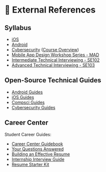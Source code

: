 # 📑 External References

## Syllabus

* [iOS](https://courses.codepath.com/snippets/ios_university/policies)
* [Android](https://courses.codepath.com/snippets/android_university/policies)
* [Cybersecurity](https://courses.codepath.com/snippets/cybersecurity_university/policies) \([Course Overview](https://courses.codepath.com/snippets/cybersecurity_university/course_overview)\)
* [Mobile App Design Workshop Series - MAD](https://courses.codepath.com/snippets/mobile_app_design/policies)
* [Intermediate Technical Interviewing - SE102](https://courses.codepath.com/snippets/intermediate_software_eng/policies)
* [Advanced Technical Interviewing - SE103](https://courses.codepath.com/snippets/advanced_software_eng/policies) 

## Open-Source Technical Guides

* [Android Guides](https://guides.codepath.com/android)
* [iOS Guides](https://guides.codepath.com/ios)
* [Compsci Guides](https://guides.codepath.com/compsci)
* [Cybersecurity Guides](https://guides.codepath.com/websecurity)

## Career Center

Student Career Guides:

* [Career Center Guidebook](https://books.codepath.org/student-handbook/)
* [Your Questions Answered](https://books.codepath.org/student-handbook/software-engineering/your-questions-answered)
* [Building an Effective Resume](https://books.codepath.org/student-handbook/internship-search/student-resume-guide)
* [Internship Interview Guide](https://books.codepath.org/student-handbook/technical-interviewing/technical-interviewing-guide)
* [Resume Starter Kit](https://goo.gl/q5dp5w)

